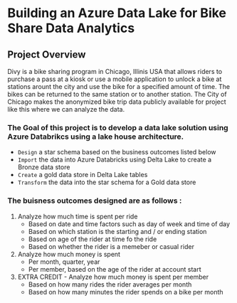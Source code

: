 # Building an Azure Data Lake for Bike Share Data Analytics

## **Project Overview**

Divy is a bike sharing program in Chicago, Illinis USA that allows riders to purchase a pass at a kiosk or use a mobile application to unlock a bike at stations arount the city and use the bike for a specified amount of time. The bikes can be returned to the same station or to another station. The City of Chicago makes the anonymized bike trip data publicly available for project like this where we can analyze the data.

### The **Goal** of this project is to develop a data lake solution using Azure Databrikcs using a lake house architecture.

* `Design` a star schema based on the business outcomes listed below
* `Import` the data into Azure Databricks using Delta Lake to create a Bronze data store
* `Create` a gold data store in Delta Lake tables
* `Transform` the data into the star schema for a Gold data store

### **The buisness outcomes designed are as follows** :
1. Analyze how much time is spent per ride
    * Based on date and time factors such as day of week and time of day
    * Based on which station is the starting and / or ending station
    * Based on age of the rider at time fo the ride
    * Based on whether the rider is a memeber or casual rider
2. Analyze how much money is spent
    * Per month, quarter, year
    * Per member, based on the age of the rider at account start
3. EXTRA CREDIT - Analyze how much money is spent per member
    * Based on how many rides the rider averages per month
    * Based on how many minutes the rider spends on a bike per month


